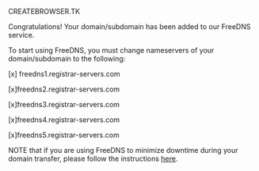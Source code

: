 CREATEBROWSER.TK


Congratulations! Your domain/subdomain has been added to our FreeDNS service.

To start using FreeDNS, you must change nameservers of your domain/subdomain to the following:

 [x] freedns1.registrar-servers.com

[x]freedns2.registrar-servers.com

[x]freedns3.registrar-servers.com

[x]freedns4.registrar-servers.com

[x]freedns5.registrar-servers.com

NOTE that if you are using FreeDNS to minimize downtime during your domain transfer, please follow the instructions [here](https://www.namecheap.com/support/knowledgebase/article.aspx/582/51/how-do-i-transfer-a-domain-to-namecheap-with-minimal-downtime).
